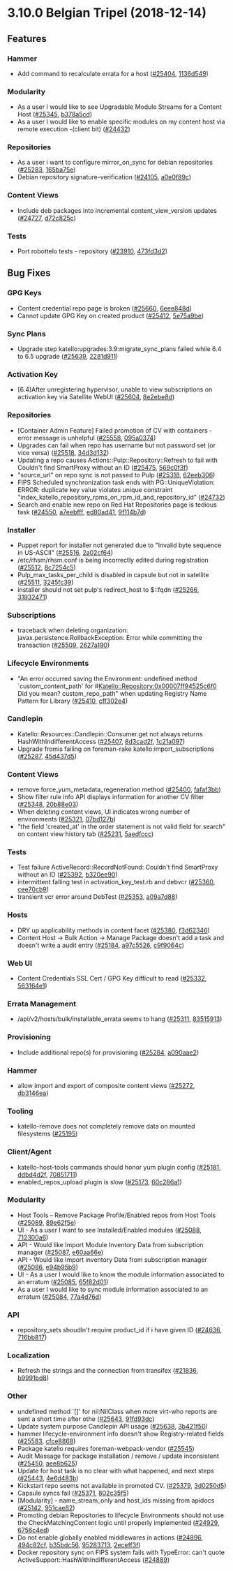 # 3.10.0 Belgian Tripel (2018-12-14)

## Features

### Hammer
 * Add command to recalculate errata for a host ([#25404](https://projects.theforeman.org/issues/25404), [1136d549](https://github.com/Katello/hammer-cli-katello.git/commit/1136d549365f94952215fff07b997b4de0b42497))

### Modularity
 * As a user I  would like to see Upgradable Module Streams for a Content Host ([#25345](https://projects.theforeman.org/issues/25345), [b378a5cd](https://github.com/Katello/katello.git/commit/b378a5cdba570b8096eabba7c84705bc8dfad325))
 * As a user I would like to enable specific modules on my content host via remote execution -(client bit) ([#24432](https://projects.theforeman.org/issues/24432))

### Repositories
 * As a user i want to configure mirror_on_sync for debian repositories ([#25283](https://projects.theforeman.org/issues/25283), [165ba75e](https://github.com/Katello/katello.git/commit/165ba75efb95b437f6670d72a0ef312fc6a49e92))
 * Debian repository signature-verification ([#24105](https://projects.theforeman.org/issues/24105), [a0e0f89c](https://github.com/Katello/katello.git/commit/a0e0f89c18fe3e9a424b20f616ca682d2661353e))

### Content Views
 * Include deb packages into incremental content_view_version updates ([#24727](https://projects.theforeman.org/issues/24727), [d72c825c](https://github.com/Katello/katello.git/commit/d72c825c93e586112aa9f586123a4b9e58e92d3f))

### Tests
 * Port robottelo tests - repository ([#23910](https://projects.theforeman.org/issues/23910), [473fd3d2](https://github.com/Katello/katello.git/commit/473fd3d28de278e422b8cda19f9bf4fe5e1a13be))

## Bug Fixes

### GPG Keys
 * Content credential repo page is broken ([#25660](https://projects.theforeman.org/issues/25660), [6eee848d](https://github.com/Katello/katello.git/commit/6eee848da3774cd12cfb0441bab77bd307094efb))
 * Cannot update GPG Key on created product ([#25412](https://projects.theforeman.org/issues/25412), [5e75a9be](https://github.com/Katello/katello.git/commit/5e75a9beba47ada5e7927c6cc57cd47c6aeb128c))

### Sync Plans
 * Upgrade step katello:upgrades:3.9:migrate_sync_plans failed while 6.4 to 6.5 upgrade ([#25639](https://projects.theforeman.org/issues/25639), [2281d911](https://github.com/Katello/katello.git/commit/2281d9112315fee5e0244b13a514899a6979c5c1))

### Activation Key
 * [6.4]After unregistering hypervisor, unable to view subscriptions on activation key via Satellite WebUI ([#25604](https://projects.theforeman.org/issues/25604), [8e2ebe8d](https://github.com/Katello/katello.git/commit/8e2ebe8dd4a33da89966f339527c92c692293d07))

### Repositories
 * [Container Admin Feature] Failed promotion of CV with containers - error message is unhelpful ([#25558](https://projects.theforeman.org/issues/25558), [095a0374](https://github.com/Katello/katello.git/commit/095a037426567991e4fcd9bc9a73a18b4b8e72ba))
 * Upgrades can fail when repo has username but not password set (or vice versa) ([#25518](https://projects.theforeman.org/issues/25518), [34d3d132](https://github.com/Katello/katello.git/commit/34d3d132752f7c7c53795b0ed7e85337dcad4e42))
 * Updating a repo causes Actions::Pulp::Repository::Refresh to fail with Couldn't find SmartProxy without an ID ([#25475](https://projects.theforeman.org/issues/25475), [569c0f3f](https://github.com/Katello/katello.git/commit/569c0f3f47fd3018190ca941a5f7f35616e0d7bd))
 * "source_url" on repo sync is not passed to Pulp ([#25318](https://projects.theforeman.org/issues/25318), [62eeb306](https://github.com/Katello/katello.git/commit/62eeb306c7de10579e9f4b12fc127c77d1d52fd4))
 * FIPS Scheduled synchronization task ends with PG::UniqueViolation: ERROR:  duplicate key value violates unique constraint "index_katello_repository_rpms_on_rpm_id_and_repository_id" ([#24732](https://projects.theforeman.org/issues/24732))
 * Search and enable new repo on Red Hat Repositories page is tedious task ([#24550](https://projects.theforeman.org/issues/24550), [a7eebfff](https://github.com/Katello/katello.git/commit/a7eebfff9ec35c8070b5f6c342cf09b94ea9e90f), [ed80ad41](https://github.com/Katello/katello.git/commit/ed80ad419d5cbb522a6c88f091577f182e8ec21a), [9f114b7d](https://github.com/Katello/katello.git/commit/9f114b7df56295afafbc0a1136adbc9d7eae2ba3))

### Installer
 * Puppet report for installer not generated due to  "Invalid byte sequence in US-ASCII" ([#25516](https://projects.theforeman.org/issues/25516), [2a02cf64](https://github.com/Katello/katello-installer.git/commit/2a02cf645be7676a0be43e1fe5f870aae944516d))
 * /etc/rhsm/rhsm.conf is being incorrectly edited during registration ([#25512](https://projects.theforeman.org/issues/25512), [8c7254c5](https://github.com/theforeman/puppet-certs/commit/8c7254c58e023336fbbc45684a0c8dbfeef5f8da))
 * Pulp_max_tasks_per_child is disabled in capsule but not in satellite ([#25511](https://projects.theforeman.org/issues/25511), [3245fc39](https://github.com/theforeman/puppet-katello/commit/3245fc396d0e14fa5994e1490de9610d5846cada))
 * installer should not set pulp's redirect_host to $::fqdn ([#25266](https://projects.theforeman.org/issues/25266), [31932471](https://github.com/theforeman/puppet-pulp/commit/31932471ef4a9fe1cdc53fdd57e6d1cbd011afc4))

### Subscriptions
 * traceback when deleting organization: javax.persistence.RollbackException: Error while committing the transaction ([#25509](https://projects.theforeman.org/issues/25509), [2627a190](https://github.com/Katello/katello.git/commit/2627a1901712335276121892ccd2d9bb48a6e36b))

### Lifecycle Environments
 * "An error occurred saving the Environment: undefined method `custom_content_path' for #<Katello::Repository:0x00007ff94525c6f0> Did you mean? custom_repo_path" when updating Registry Name Pattern for Library ([#25410](https://projects.theforeman.org/issues/25410), [cff302e4](https://github.com/Katello/katello.git/commit/cff302e43a05562053337ea95dfd0052a8b4cee3))

### Candlepin
 * Katello::Resources::Candlepin::Consumer.get not always returns HashWithIndifferentAccess ([#25407](https://projects.theforeman.org/issues/25407), [8d3cad2f](https://github.com/Katello/katello.git/commit/8d3cad2f6ac393fff27f094972276405c8a0708f), [1c21a097](https://github.com/Katello/katello.git/commit/1c21a0975f77d11cbc1fdb26e93dd5627f878e1d))
 * Upgrade fromis failing on foreman-rake katello:import_subscriptions ([#25287](https://projects.theforeman.org/issues/25287), [45d437d5](https://github.com/Katello/katello.git/commit/45d437d5de9636c0887bd1c12b4e080af44c4688))

### Content Views
 * remove force_yum_metadata_regeneration method ([#25400](https://projects.theforeman.org/issues/25400), [fafaf3bb](https://github.com/Katello/katello.git/commit/fafaf3bbebcd4c5204a99f2c9163b00955faff93))
 * Show filter rule info API displays information for another CV filter ([#25348](https://projects.theforeman.org/issues/25348), [20b88e03](https://github.com/Katello/katello.git/commit/20b88e031bea0141e1a7455b8f77e6d2a630388b))
 * When deleting content views, UI indicates wrong number of environments ([#25321](https://projects.theforeman.org/issues/25321), [07bd127b](https://github.com/Katello/katello.git/commit/07bd127bdd38d85d9bbee272e67a4227b79f004d))
 * "the field 'created_at' in the order statement is not valid field for search" on content view history tab ([#25231](https://projects.theforeman.org/issues/25231), [5aedfccc](https://github.com/Katello/katello.git/commit/5aedfcccd2b54ca85d12aafbd78f48c8916e8690))

### Tests
 * Test failure ActiveRecord::RecordNotFound: Couldn't find SmartProxy without an ID ([#25392](https://projects.theforeman.org/issues/25392), [b320ee90](https://github.com/Katello/katello.git/commit/b320ee906ff42bef263b563158ecbf39784c9899))
 * intermittent failing test in activation_key_test.rb and debvcr ([#25360](https://projects.theforeman.org/issues/25360), [cee70cb9](https://github.com/Katello/katello.git/commit/cee70cb95d7a41172b1477bc1416c427f512d9b4))
 * transient vcr error around DebTest  ([#25353](https://projects.theforeman.org/issues/25353), [a09a7d88](https://github.com/Katello/katello.git/commit/a09a7d8880f6470587b63fc0f1a4cccade6eab3a))

### Hosts
 * DRY up applicability methods in content facet ([#25380](https://projects.theforeman.org/issues/25380), [f3d62346](https://github.com/Katello/katello.git/commit/f3d62346d8140cddfb17265bcb65c6faea84bafb))
 * Content Host -> Bulk Action -> Manage Package doesn't add a task and doesn't write a audit entry ([#25184](https://projects.theforeman.org/issues/25184), [a97c5526](https://github.com/Katello/katello.git/commit/a97c5526e3bc7a622f8c247d39d6dcfebd377f3b), [c9f9064c](https://github.com/Katello/katello.git/commit/c9f9064c461cac1ffdf51b00cab8cb9c43735a0f))

### Web UI
 * Content Credentials SSL Cert / GPG Key difficult to read ([#25332](https://projects.theforeman.org/issues/25332), [563164e1](https://github.com/Katello/katello.git/commit/563164e1cc31100c959d429743201fb705092ec4))

### Errata Management
 * /api/v2/hosts/bulk/installable_errata seems to hang ([#25311](https://projects.theforeman.org/issues/25311), [83515913](https://github.com/Katello/katello.git/commit/8351591309001ef8a34c554bcd5996cf0aaf5ddf))

### Provisioning
 * Include additional repo(s) for provisioning ([#25284](https://projects.theforeman.org/issues/25284), [a090aae2](https://github.com/Katello/katello.git/commit/a090aae2b582b84b8038ec562dec1186dae5d744))

### Hammer
 * allow import and export of composite content views ([#25272](https://projects.theforeman.org/issues/25272), [db3146ea](https://github.com/Katello/hammer-cli-katello.git/commit/db3146eaf327ab30038052a8d107768807b400d5))

### Tooling
 * katello-remove does not completely remove data on mounted filesystems ([#25195](https://projects.theforeman.org/issues/25195))

### Client/Agent
 * katello-host-tools commands should honor yum plugin config ([#25181](https://projects.theforeman.org/issues/25181), [ddbd4d2f](https://github.com/Katello/katello-host-tools.git/commit/ddbd4d2fcfe764d211a947498dbf6caeee52bdc5), [70851711](https://github.com/Katello/katello-host-tools.git/commit/70851711da5689121083c9ee1f13fd3f8a3f106a))
 * enabled_repos_upload plugin is slow ([#25173](https://projects.theforeman.org/issues/25173), [60c286a1](https://github.com/Katello/katello-host-tools.git/commit/60c286a1dc55b683b49b4058ec97af014dc76710))

### Modularity
 * Host Tools - Remove Package Profile/Enabled repos from Host Tools ([#25089](https://projects.theforeman.org/issues/25089), [89e62f5e](https://github.com/Katello/katello-host-tools.git/commit/89e62f5ef29e818b9aa80f348d8e5efe113e47e6))
 * UI - As a user I want to see Installed/Enabled modules ([#25088](https://projects.theforeman.org/issues/25088), [712300a6](https://github.com/Katello/katello.git/commit/712300a6c6a76cc3161ebaf4b3662a5840cc1241))
 * API - Would like Import Module Inventory Data from subscription manager ([#25087](https://projects.theforeman.org/issues/25087), [e60aa66e](https://github.com/Katello/katello.git/commit/e60aa66e17b40aef5ef2510f640a4b42a3443779))
 * API - Would like Import inventory Data from subscription manager ([#25086](https://projects.theforeman.org/issues/25086), [e94b95b9](https://github.com/Katello/katello.git/commit/e94b95b9fb9469761287f647b2a251ec54b15ce4))
 * UI - As a user I  would like to know the module information associated to an erratum  ([#25085](https://projects.theforeman.org/issues/25085), [65f82d01](https://github.com/Katello/katello.git/commit/65f82d01a0d4f8377d7547192d754da83ba83577))
 * As a user I would like to sync module information associated to an erratum  ([#25084](https://projects.theforeman.org/issues/25084), [77a4d76d](https://github.com/Katello/katello.git/commit/77a4d76db2d1524f152281a78ef8d17f4fdfa646))

### API
 * repository_sets shoudln't require product_id if i have given ID ([#24636](https://projects.theforeman.org/issues/24636), [716bb817](https://github.com/Katello/katello.git/commit/716bb81756ca55f7b60d1e9fc750afb4d7ff2de8))

### Localization
 * Refresh the strings and the connection from transifex ([#21836](https://projects.theforeman.org/issues/21836), [b9991bd8](https://github.com/Katello/katello.git/commit/b9991bd8291ec6ae8c9c5d2d4b2ebc1bf62fdb47))

### Other
 *  undefined method `[]' for nil:NilClass when more virt-who reports are sent a short time after othe ([#25643](https://projects.theforeman.org/issues/25643), [91fd93dc](https://github.com/Katello/katello.git/commit/91fd93dcfabf84f6fdc77490fffab4b6a7896f6e))
 * Update system purpose Candlepin API usage ([#25638](https://projects.theforeman.org/issues/25638), [3b421f50](https://github.com/Katello/katello.git/commit/3b421f5059f02d2532347bdb8382597513995689))
 * hammer lifecycle-environment info doesn't show Registry-related fields ([#25583](https://projects.theforeman.org/issues/25583), [cfce8868](https://github.com/Katello/hammer-cli-katello.git/commit/cfce8868df1d3da49e6a2bc876d174edae75aa22))
 * Package katello requires foreman-webpack-vendor ([#25545](https://projects.theforeman.org/issues/25545))
 * Audit Message for package installation / remove / update inconsistent ([#25450](https://projects.theforeman.org/issues/25450), [aee8b625](https://github.com/Katello/katello.git/commit/aee8b62594bcfb2bcefdd445e797f9bea610fc98))
 * Update for host task is no clear with what happened, and next steps ([#25443](https://projects.theforeman.org/issues/25443), [4e6d483b](https://github.com/Katello/katello.git/commit/4e6d483b1d13d7a32c5465e2aacc61e915e90c47))
 * Kickstart repo seems not available in promoted CV. ([#25379](https://projects.theforeman.org/issues/25379), [3d0250d5](https://github.com/Katello/katello.git/commit/3d0250d5cb305734511601e130b3d60dfcc92f59))
 * Capsule syncs fail ([#25371](https://projects.theforeman.org/issues/25371), [802c35f5](https://github.com/Katello/katello.git/commit/802c35f543140893936e8735f45bc563b85762cb))
 * [Modularity] - name_stream_only and host_ids missing from apidocs ([#25142](https://projects.theforeman.org/issues/25142), [951cae82](https://github.com/Katello/katello.git/commit/951cae823001814125d2b3e583bccf94fd478e7a))
 * Promoting debian Repositories to lifecycle Environments should not use the CheckMatchingContent logic until properly implemented ([#24929](https://projects.theforeman.org/issues/24929), [6756c4ed](https://github.com/Katello/katello.git/commit/6756c4ed1c2c126cedf44b309660bab01387952a))
 * Do not enable globally enabled middlewares in actions ([#24896](https://projects.theforeman.org/issues/24896), [494c82cf](https://github.com/Katello/katello.git/commit/494c82cf7240256cbfdb56059b5ab9e277bedb7b), [b35bdc56](https://github.com/Katello/katello.git/commit/b35bdc568e0424a5abc0935692b21e0325c12f9c), [95283713](https://github.com/Katello/katello.git/commit/95283713215b1756c1a0f95523d5f3394c6c17e8), [2eceff3f](https://github.com/Katello/katello.git/commit/2eceff3f1c7687129277d231064151d913b47c3a))
 * Docker repository sync on FIPS system fails with TypeError: can't quote ActiveSupport::HashWithIndifferentAccess ([#24889](https://projects.theforeman.org/issues/24889))

